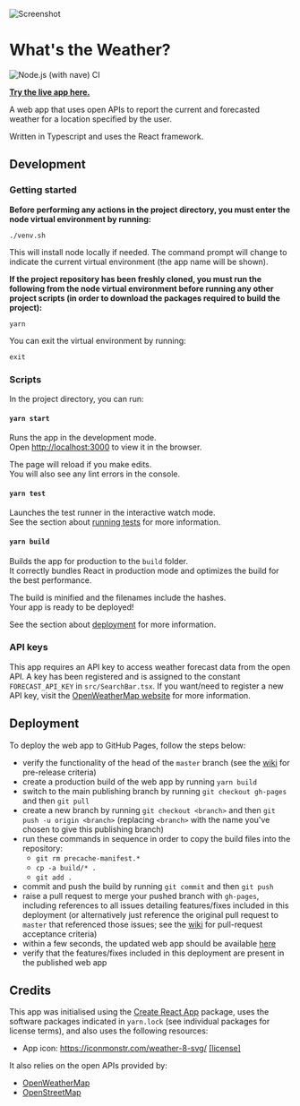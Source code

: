 ![Screenshot](/../gh-pages/screenshots/screenshot-main-ui.png?raw=true "Screenshot")

# What's the Weather?

![Node.js (with nave) CI](https://github.com/davey3000/whats-the-weather/workflows/Node.js%20(with%20nave)%20CI/badge.svg?branch=master)

**[Try the live app here.](https://davey3000.github.io/whats-the-weather/)**

A web app that uses open APIs to report the current and forecasted weather for
a location specified by the user.

Written in Typescript and uses the React framework.


## Development

### Getting started

**Before performing any actions in the project directory, you must enter the node
virtual environment by running:**

`./venv.sh`

This will install node locally if needed.  The command prompt will change to
indicate the current virtual environment (the app name will be shown).

**If the project repository has been freshly cloned, you must run the following
from the node virtual environment before running any other project scripts
(in order to download the packages required to build the project):**

`yarn`

You can exit the virtual environment by running:

`exit`

### Scripts

In the project directory, you can run:

#### `yarn start`

Runs the app in the development mode.<br />
Open [http://localhost:3000](http://localhost:3000) to view it in the browser.

The page will reload if you make edits.<br />
You will also see any lint errors in the console.

#### `yarn test`

Launches the test runner in the interactive watch mode.<br />
See the section about [running tests](https://facebook.github.io/create-react-app/docs/running-tests) for more information.

#### `yarn build`

Builds the app for production to the `build` folder.<br />
It correctly bundles React in production mode and optimizes the build for the best performance.

The build is minified and the filenames include the hashes.<br />
Your app is ready to be deployed!

See the section about [deployment](https://facebook.github.io/create-react-app/docs/deployment) for more information.

### API keys

This app requires an API key to access weather forecast data from the open API.
A key has been registered and is assigned to the constant `FORECAST_API_KEY` in
`src/SearchBar.tsx`.  If you want/need to register a new API key, visit the
[OpenWeatherMap website](https://openweathermap.org/api) for more information.


## Deployment

To deploy the web app to GitHub Pages, follow the steps below:

* verify the functionality of the head of the `master` branch (see the
  [wiki](https://github.com/davey3000/whats-the-weather/wiki) for pre-release
  criteria)
* create a production build of the web app by running `yarn build`
* switch to the main publishing branch by running `git checkout gh-pages` and
  then `git pull`
* create a new branch by running `git checkout <branch>` and then
  `git push -u origin <branch>` (replacing `<branch>` with the name you've
  chosen to give this publishing branch)
* run these commands in sequence in order to copy the build files into the
  repository:
  * `git rm precache-manifest.*`
  * `cp -a build/* .`
  * `git add .`
* commit and push the build by running `git commit` and then `git push`
* raise a pull request to merge your pushed branch with `gh-pages`, including
  references to all issues detailing features/fixes included in this deployment
  (or alternatively just reference the original pull request to `master` that
  referenced those issues; see the
  [wiki](https://github.com/davey3000/whats-the-weather/wiki) for pull-request
  acceptance criteria)
* within a few seconds, the updated web app should be available
  [here](https://davey3000.github.io/whats-the-weather/)
* verify that the features/fixes included in this deployment are present in
  the published web app

## Credits

This app was initialised using the [Create React App](https://github.com/facebook/create-react-app)
package, uses the software packages indicated in `yarn.lock` (see individual
packages for license terms), and also uses the following resources:

* App icon: https://iconmonstr.com/weather-8-svg/ [[license]](https://iconmonstr.com/license/)

It also relies on the open APIs provided by:

* [OpenWeatherMap](https://openweathermap.org)
* [OpenStreetMap](https://openstreetmap.org)
